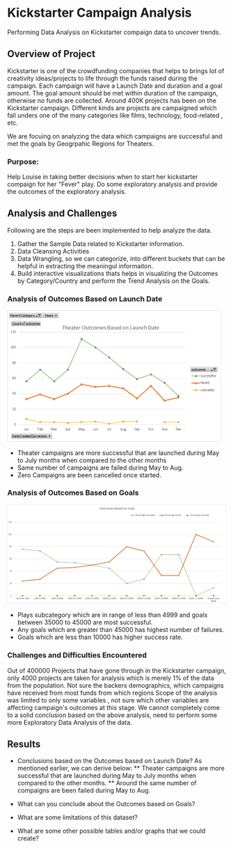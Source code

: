 # Kickstarter Campaign Analysis
 
 Performing Data Analysis on Kickstarter compaign data to uncover trends.
 
## Overview of Project
Kickstarter is one of the crowdfunding companies that helps to brings lot of creativity ideas/projects to life through the funds raised during the campaign.  Each campaign will have  a Launch Date and duration  and a goal amount. The goal amount should be met within duration of the campaign, otherwise no funds are collected. Around 400K projects has been on the Kickstarter campaign. Different kinds are projects are campaigned which fall unders one of the many categories like films, technology, food-related , etc.

We are focuing on analyzing the data which campaigns are successful and met the goals by Geogrpahic Regions for Theaters.


### Purpose: 
Help Louise in taking better decisions when to start her kickstarter compaign for her "Fever" play. Do some exploratory analysis and provide the outcomes of the exploratory analysis.

## Analysis and Challenges
Following are the steps are been implemented to help analyze the data.
1. Gather the Sample Data related to Kickstarter information.
1. Data Cleansing Activities
1. Data Wrangling, so we can categorize, into different buckets that can be helpful in extracting the meaningul informaiton.
1. Build interactive visualizations thats helps in visualizing the Outcomes by Category/Country and perform the Trend Analysis on the Goals.

### Analysis of Outcomes Based on Launch Date
![OutcomesBasedOnLaunchDate](/resources/Theater_Outcomes_vs_Launch.png)

* Theater campaigns are more successful that are launched during May to July months when compared to the other months
* Same number of campaigns are failed during May to Aug.
* Zero Campaigns are been cancelled once started.

### Analysis of Outcomes Based on Goals
![Outcomes_vs_Goals](/resources/Outcomes_vs_Goals.png)

*	Plays subcategory which are in range of less than 4999 and goals between 35000 to 45000  are most successful.
* Any goals which are greater than 45000 has highest number of failures.
* Goals which are less than 10000 has higher success rate.

### Challenges and Difficulties Encountered
Out of 400000 Projects that have gone through in the Kickstarter campaign, only 4000 projects are taken for analysis which 
is merely 1% of the data from the population.
Not sure the backers demographics, which campaigns have received from most funds from which regions
Scope of the analysis was limited to only some variables , not sure which other variables are affecting campaign's outcomes at this stage.
We cannot completely come to a solid conclusion based on the above analysis, need to perform some more Exploratory Data Analysis of the data.
 
## Results

- Conclusions based on the Outcomes based on Launch Date?
As mentioned earlier, we can derive below:
** Theater campaigns are more successful that are launched during May to July months when compared to the other months.
** Around the same number of compaigns are been failed during May to Aug.

- What can you conclude about the Outcomes based on Goals?

- What are some limitations of this dataset?

- What are some other possible tables and/or graphs that we could create?
